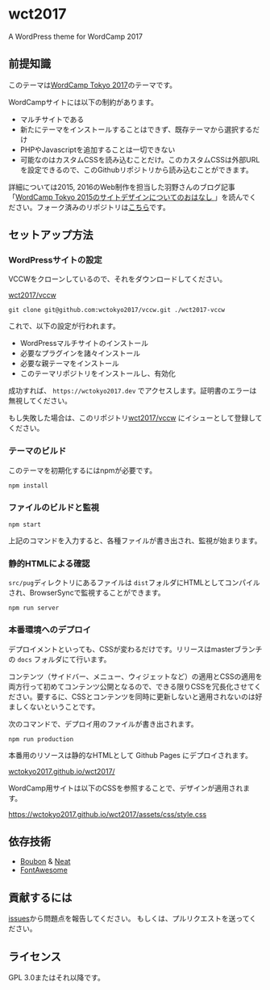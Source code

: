 # wct2017

A WordPress theme for WordCamp 2017

## 前提知識

このテーマは[WordCamp Tokyo 2017](https://2017.tokyo.wordcamp.org)のテーマです。

WordCampサイトには以下の制約があります。

- マルチサイトである
- 新たにテーマをインストールすることはできず、既存テーマから選択するだけ
- PHPやJavascriptを追加することは一切できない
- 可能なのはカスタムCSSを読み込むことだけ。このカスタムCSSは外部URLを設定できるので、このGithubリポジトリから読み込むことができます。

詳細については2015, 2016のWeb制作を担当した羽野さんのブログ記事「[WordCamp Tokyo 2015のサイトデザインについてのおはなし ](https://www.asknode.net/wordcamp-tokyo-2015-theme-design/)」を読んでください。フォーク済みのリポジトリは[こちら](https://github.com/wctokyo2017/wct2016)です。

## セットアップ方法

### WordPressサイトの設定

VCCWをクローンしているので、それをダウンロードしてください。

[wct2017/vccw](https://github.com/wctokyo2017/vccw)

```
git clone git@github.com:wctokyo2017/vccw.git ./wct2017-vccw
```

これで、以下の設定が行われます。

- WordPressマルチサイトのインストール
- 必要なプラグインを諸々インストール
- 必要な親テーマをインストール
- このテーマリポジトリをインストールし、有効化

成功すれば、 `https://wctokyo2017.dev` でアクセスします。証明書のエラーは無視してください。

もし失敗した場合は、このリポジトリ[wct2017/vccw](https://github.com/wctokyo2017/wct2017/issues) にイシューとして登録してください。

### テーマのビルド

このテーマを初期化するにはnpmが必要です。

```
npm install
```

### ファイルのビルドと監視

```
npm start
```

上記のコマンドを入力すると、各種ファイルが書き出され、監視が始まります。

### 静的HTMLによる確認

`src/pug`ディレクトリにあるファイルは `dist`フォルダにHTMLとしてコンパイルされ、BrowserSyncで監視することができます。

```
npm run server
```

### 本番環境へのデプロイ

デプロイメントといっても、CSSが変わるだけです。リリースはmasterブランチの `docs` フォルダにて行います。

コンテンツ（サイドバー、メニュー、ウィジェットなど）の適用とCSSの適用を両方行って初めてコンテンツ公開となるので、できる限りCSSを冗長化させてください。要するに、CSSとコンテンツを同時に更新しないと適用されないのは好ましくないということです。

次のコマンドで、デプロイ用のファイルが書き出されます。

```
npm run production
```

本番用のリソースは静的なHTMLとして Github Pages にデプロイされます。

[wctokyo2017.github.io/wct2017/](https://wctokyo2017.github.io/wct2017/)

WordCamp用サイトは以下のCSSを参照することで、デザインが適用されます。

https://wctokyo2017.github.io/wct2017/assets/css/style.css

## 依存技術

- [Boubon](http://bourbon.io) & [Neat](http://neat.bourbon.io)
- [FontAwesome](http://fontawesome.io)

## 貢献するには

[issues](https://github.com/wctokyo2017/wct2017/issues)から問題点を報告してください。
もしくは、プルリクエストを送ってください。

## ライセンス

GPL 3.0またはそれ以降です。